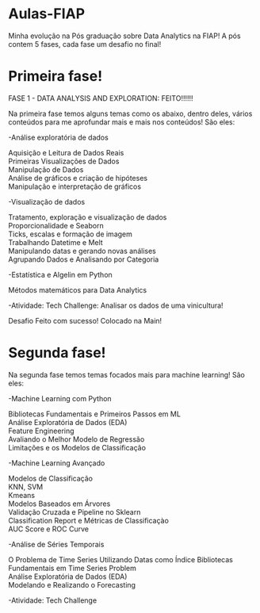# Aulas-FIAP
Minha evolução na Pós graduação sobre Data Analytics na FIAP! A pós contem 5 fases, cada fase um desafio no final!

# Primeira fase!
FASE 1 - DATA ANALYSIS AND EXPLORATION: FEITO!!!!!!

Na primeira fase temos alguns temas como os abaixo, dentro deles, vários conteúdos para me aprofundar mais e mais nos conteúdos! São eles:

-Análise exploratória de dados 
  
  Aquisição e Leitura de Dados Reais    	   
  Primeiras Visualizações de Dados    	   
  Manipulação de Dados    	   
  Análise de gráficos e criação de hipóteses    	   
  Manipulação e interpretação de gráficos   
  
-Visualização de dados 
  
  Tratamento, exploração e visualização de dados    	   
  Proporcionalidade e Seaborn    	   
  Ticks, escalas e formação de imagem    	   
  Trabalhando Datetime e Melt    	   
  Manipulando datas e gerando novas análises    	   
  Agrupando Dados e Analisando por Categoria 
  
-Estatística e Algelin em Python 

  Métodos matemáticos para Data Analytics 
  
-Atividade: Tech Challenge: Analisar os dados de uma vinicultura!  

  Desafio Feito com sucesso! Colocado na Main!


# Segunda fase!

Na segunda fase temos temas focados mais para machine learning! São eles:

-Machine Learning com Python 

  Bibliotecas Fundamentais e Primeiros Passos em ML    	   
  Análise Exploratória de Dados (EDA)    	   
  Feature Engineering    	   
  Avaliando o Melhor Modelo de Regressão    	   
  Limitações e os Modelos de Classificação    	   

-Machine Learning Avançado 

  Modelos de Classificação    	   
  KNN, SVM    	   
  Kmeans    	   
  Modelos Baseados em Árvores    	   
  Validação Cruzada e Pipeline no Sklearn    	   
  Classification Report e Métricas de Classificaçào    	   
  AUC Score e ROC Curve    
  
-Análise de Séries Temporais 

  O Problema de Time Series 
  Utilizando Datas como Índice
  Bibliotecas Fundamentais em Time Series Problem 	
  Análise Exploratória de Dados (EDA) 	
  Modelando e Realizando o Forecasting 	

-Atividade: Tech Challenge 
